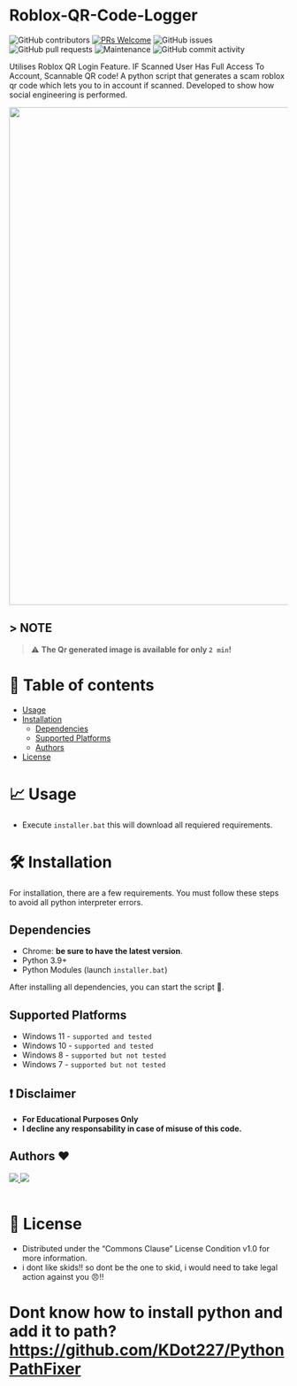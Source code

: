 # Roblox-QR-Code-Logger

![GitHub contributors](https://img.shields.io/github/contributors/EvilBytecode/Roblox-QR-Code-Logger)
[![PRs Welcome](https://img.shields.io/badge/PRs-welcome-brightgreen.svg?style=shields)](http://makeapullrequest.com)
![GitHub issues](https://img.shields.io/github/issues/EvilBytecode/Roblox-QR-Code-Logger)
![GitHub pull requests](https://img.shields.io/github/issues-pr/EvilBytecode/Roblox-QR-Code-Logger)
![Maintenance](https://img.shields.io/maintenance/yes/2024)
![GitHub commit activity](https://img.shields.io/github/commit-activity/m/EvilBytecode/Roblox-QR-Code-Logger)

Utilises Roblox QR Login Feature. IF Scanned User Has Full Access To Account,  Scannable QR code!
A python script that generates a scam roblox qr code which lets you to in account if scanned. Developed to show how social engineering is performed.

<img src="https://cdn.discordapp.com/attachments/1202237859780886629/1218852035643052092/image.png?ex=66092b6a&is=65f6b66a&hm=5d289dab391ab172b6052bcf02d6e51ff51994a967b466b7184d187592a41172&" width="900">


## > NOTE
> ⚠️ __The Qr generated image is available for only `2 min`!__ 

# 📖 Table of contents

- [Usage](#-usage)
- [Installation](#-installation)
  - [Dependencies](#dependencies)
  - [Supported Platforms](#supported-platforms)
  - [Authors](#authors-)
- [License](#-license)

# 📈 Usage
- Execute ```installer.bat``` this will download all requiered requirements.

# 🛠 Installation

For installation, there are a few requirements. You must follow these steps to avoid all python interpreter errors.

## Dependencies

- Chrome: **be sure to have the latest version**.
- Python 3.9+
- Python Modules (launch `installer.bat`)

After installing all dependencies, you can start the script 🥳.


## Supported Platforms
- Windows 11 - `supported and tested`
- Windows 10 - `supported and tested`
- Windows 8 - `supported but not tested`
- Windows 7 - `supported but not tested`

## ❗ Disclaimer
- **For Educational Purposes Only**
- **I decline any responsability in case of misuse of this code.**

## Authors ❤

<a href="https://github.com/Evilbytecode/Roblox-QR-Code-Logger/graphs/contributors">
  <img src="https://contrib.rocks/image?repo=Evilbytecode/Roblox-QR-Code-Logger" />
    <img src="https://contrib.rocks/image?repo=MystificScripts/Roblox-Cookie-Refresh" />
</a>
<br>
<br>

# 📝 License
- Distributed under the “Commons Clause” License Condition v1.0 for more information.
- i dont like skids!! so dont be the one to skid, i would need to take legal action against you 😠!!


# Dont know how to install python and add it to path? https://github.com/KDot227/PythonPathFixer
